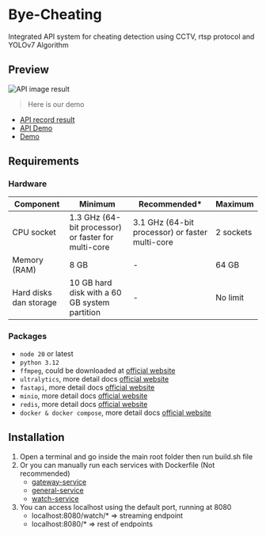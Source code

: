 # Bye-Cheating

Integrated API system for cheating detection using CCTV, rtsp protocol and YOLOv7 Algorithm

## Preview

![API image result](media/thumbnail.jpeg)

> Here is our demo

- [API record result](media/record.mp4)
- [API Demo](https://youtu.be/b1nFwKaM9lg)
- [Demo](https://youtu.be/Jt4vekrCvrE)

## Requirements

### Hardware

| Component              | Minimum                                             | Recommended\*                                   | Maximum   |
| ---------------------- | --------------------------------------------------- | ----------------------------------------------- | --------- |
| CPU socket             | 1.3 GHz (64-bit processor) or faster for multi-core | 3.1 GHz (64-bit processor) or faster multi-core | 2 sockets |
| Memory (RAM)           | 8 GB                                                | -                                               | 64 GB     |
| Hard disks dan storage | 10 GB hard disk with a 60 GB system partition       | -                                               | No limit  |

### Packages

- `node 20` or latest
- `python 3.12`
- `ffmpeg`, could be downloaded at [official website](https://www.ffmpeg.org/download.html)
- `ultralytics`, more detail docs [official website](https://docs.ultralytics.com/models/yolov7/)
- `fastapi`, more detail docs [official website](https://fastapi.tiangolo.com/)
- `minio`, more detail docs [official website](https://min.io/)
- `redis`, more detail docs [official website](https://redis.io/)
- `docker & docker compose`, more detail docs [official website](https://www.docker.com/)

## Installation

1. Open a terminal and go inside the main root folder then run build.sh file
2. Or you can manually run each services with Dockerfile (Not recommended)
   - [gateway-service](./gateway/)
   - [general-service](./general/)
   - [watch-service](./watch/)
3. You can access localhost using the default port, running at 8080
   - localhost:8080/watch/\* => streaming endpoint
   - localhost:8080/\* => rest of endpoints
